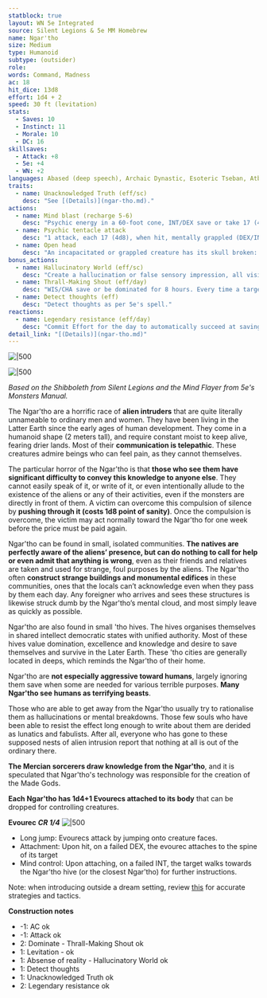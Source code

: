 ```yaml
---
statblock: true
layout: WN 5e Integrated
source: Silent Legions & 5e MM Homebrew
name: Ngar'tho
size: Medium
type: Humanoid
subtype: (outsider) 
role: 
words: Command, Madness
ac: 18
hit_dice: 13d8
effort: 1d4 + 2
speed: 30 ft (levitation)
stats:
  - Saves: 10
  - Instinct: 11
  - Morale: 10
  - DC: 16
skillsaves:
  - Attack: +8
  - 5e: +4
  - WN: +2
languages: Abased (deep speech), Archaic Dynastic, Esoteric Tseban, Atban Dynastic, telepathy 120ft
traits:
  - name: Unacknowledged Truth (eff/sc)
    desc: "See [(Details)](ngar-tho.md)."
actions:
  - name: Mind blast (recharge 5-6)
    desc: "Psychic energy in a 60-foot cone, INT/DEX save or take 17 (4d8) psychic damage and be stunned for 1 minute. A creature can repeat the saving throw at the end of each of its turns."
  - name: Psychic tentacle attack
    desc: "1 attack, each 17 (4d8), when hit, mentally grappled (DEX/INT save to escape)"
  - name: Open head
    desc: "An incapacitated or grappled creature has its skull broken: 55 (10d10). A killed creature has its brain consumed."
bonus_actions:
  - name: Hallucinatory World (eff/sc)
    desc: "Create a hallucination or false sensory impression, all visible targets suddenly perceive. Worthy foes who are threatened, overwhelmed, or doubtful of a vision can make a WIS/CHA save at the start of each round to become immune for the scene. It cannot cause damage to the target, and any victim is freed as soon as it is hit."
  - name: Thrall-Making Shout (eff/day)
    desc: "WIS/CHA save or be dominated for 8 hours. Every time a target takes damage from the commander they can attemp another save to leave the domination."
  - name: Detect thoughts (eff)
    desc: "Detect thoughts as per 5e's spell."
reactions:
  - name: Legendary resistance (eff/day)
    desc: "Commit Effort for the day to automatically succeed at saving throws."
detail_link: "[(Details)](ngar-tho.md)"
---
```


![|500](https://i.imgur.com/93n2Xxn.png)

![|500](https://i.imgur.com/dNlwaVK.png)

*Based on the Shibboleth from Silent Legions and the Mind Flayer from 5e's Monsters Manual.*

The Ngar'tho are a horrific race of **alien intruders** that are quite literally unnameable to ordinary men and women. They have been living in the Latter Earth since the early ages of human development. They come in a humanoid shape (2 meters tall), and require constant moist to keep alive, fearing drier lands. Most of their **communication is telepathic**. These creatures admire beings who can feel pain, as they cannot themselves.

The particular horror of the Ngar'tho is that **those who see them have significant difficulty to convey this knowledge to anyone else**. They cannot easily speak of it, or write of it, or even intentionally allude to the existence of the aliens or any of their activities, even if the monsters are directly in front of them. A victim can overcome this compulsion of silence by **pushing through it (costs 1d8 point of sanity)**. Once the compulsion is overcome, the victim may act normally toward the Ngar'tho for one week before the price must be paid again.

Ngar'tho can be found in small, isolated communities. **The natives are perfectly aware of the aliens’ presence, but can do nothing to call for help or even admit that anything is wrong**, even as their friends and relatives are taken and used for strange, foul purposes by the aliens. The Ngar'tho often **construct strange buildings and monumental edifices** in these communities, ones that the locals can’t acknowledge even when they pass by them each day. Any foreigner who arrives and sees these structures is likewise struck dumb by the Ngar'tho’s mental cloud, and most simply leave as quickly as possible.

Ngar'tho are also found in small 'tho hives. The hives organises themselves in shared intellect democratic states with unified authority. Most of these hives value domination, excellence and knowledge and desire to save themselves and survive in the Later Earth. These 'tho cities are generally located in deeps, which reminds the Ngar'tho of their home.

Ngar'tho are **not especially aggressive toward humans**, largely ignoring them save when some are needed for various terrible purposes. **Many Ngar'tho see humans as terrifying beasts**.

Those who are able to get away from the Ngar'tho usually try to rationalise them as hallucinations or mental breakdowns. Those few souls who have been able to resist the effect long enough to write about them are derided as lunatics and fabulists. After all, everyone who has gone to these supposed nests of alien intrusion report that nothing at all is out of the ordinary there. 

**The Mercian sorcerers draw knowledge from the Ngar'tho**, and it is speculated that Ngar'tho's technology was responsible for the creation of the Made Gods.

**Each Ngar'tho has 1d4+1 Evourecs attached to its body** that can be dropped for controlling creatures.

**Evourec**
***CR 1/4***
![|500](https://i.imgur.com/w7sOVio.png)

- Long jump: Evourecs attack by jumping onto creature faces.
- Attachment: Upon hit, on a failed DEX, the evourec attaches to the spine of its target
- Mind control: Upon attaching, on a failed INT, the target walks towards the Ngar'tho hive (or the closest Ngar'tho) for further instructions.

Note: when introducing outside a dream setting, review [this](https://pca.st/episode/7e676f15-d5cb-4ffc-970d-67caddf15d04) for accurate strategies and tactics. 

**Construction notes**

- -1: AC ok
- -1: Attack ok
- 2: Dominate - Thrall-Making Shout ok
- 1: Levitation - ok
- 1: Absense of reality - Hallucinatory World ok
- 1: Detect thoughts
- 1: Unacknowledged Truth ok
- 2: Legendary resistance ok
